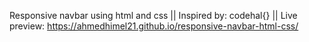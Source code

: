 Responsive navbar using html and css ||
Inspired by: codehal{} ||
Live preview: https://ahmedhimel21.github.io/responsive-navbar-html-css/
